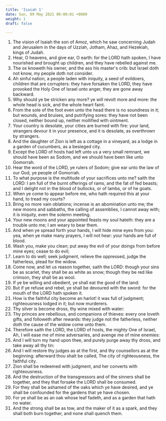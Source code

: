 ```yaml
---
title: 'Isaiah 1'
date: Sun, 09 May 2021 00:00:01 +0000
weight: 1
draft: false
  
---
```


1. The vision of Isaiah the son of Amoz, which he saw concerning Judah and Jerusalem in the days of Uzziah, Jotham, Ahaz, and Hezekiah, kings of Judah.
2. Hear, O heavens, and give ear, O earth: for the LORD hath spoken, I have nourished and brought up children, and they have rebelled against me.
3. The ox knoweth his owner, and the ass his master's crib: but Israel doth not know, my people doth not consider.
4. Ah sinful nation, a people laden with iniquity, a seed of evildoers, children that are corrupters: they have forsaken the LORD, they have provoked the Holy One of Israel unto anger, they are gone away backward.
5. Why should ye be stricken any more? ye will revolt more and more: the whole head is sick, and the whole heart faint.
6. From the sole of the foot even unto the head there is no soundness in it; but wounds, and bruises, and putrifying sores: they have not been closed, neither bound up, neither mollified with ointment.
7. Your country is desolate, your cities are burned with fire: your land, strangers devour it in your presence, and it is desolate, as overthrown by strangers.
8. And the daughter of Zion is left as a cottage in a vineyard, as a lodge in a garden of cucumbers, as a besieged city.
9. Except the LORD of hosts had left unto us a very small remnant, we should have been as Sodom, and we should have been like unto Gomorrah.
10. Hear the word of the LORD, ye rulers of Sodom; give ear unto the law of our God, ye people of Gomorrah.
11. To what purpose is the multitude of your sacrifices unto me? saith the LORD: I am full of the burnt offerings of rams, and the fat of fed beasts; and I delight not in the blood of bullocks, or of lambs, or of he goats.
12. When ye come to appear before me, who hath required this at your hand, to tread my courts?
13. Bring no more vain oblations; incense is an abomination unto me; the new moons and sabbaths, the calling of assemblies, I cannot away with; it is iniquity, even the solemn meeting.
14. Your new moons and your appointed feasts my soul hateth: they are a trouble unto me; I am weary to bear them.
15. And when ye spread forth your hands, I will hide mine eyes from you: yea, when ye make many prayers, I will not hear: your hands are full of blood.
16. Wash you, make you clean; put away the evil of your doings from before mine eyes; cease to do evil;
17. Learn to do well; seek judgment, relieve the oppressed, judge the fatherless, plead for the widow.
18. Come now, and let us reason together, saith the LORD: though your sins be as scarlet, they shall be as white as snow; though they be red like crimson, they shall be as wool.
19. If ye be willing and obedient, ye shall eat the good of the land:
20. But if ye refuse and rebel, ye shall be devoured with the sword: for the mouth of the LORD hath spoken it.
21. How is the faithful city become an harlot! it was full of judgment; righteousness lodged in it; but now murderers.
22. Thy silver is become dross, thy wine mixed with water:
23. Thy princes are rebellious, and companions of thieves: every one loveth gifts, and followeth after rewards: they judge not the fatherless, neither doth the cause of the widow come unto them.
24. Therefore saith the LORD, the LORD of hosts, the mighty One of Israel, Ah, I will ease me of mine adversaries, and avenge me of mine enemies:
25. And I will turn my hand upon thee, and purely purge away thy dross, and take away all thy tin:
26. And I will restore thy judges as at the first, and thy counsellors as at the beginning: afterward thou shalt be called, The city of righteousness, the faithful city.
27. Zion shall be redeemed with judgment, and her converts with righteousness.
28. And the destruction of the transgressors and of the sinners shall be together, and they that forsake the LORD shall be consumed.
29. For they shall be ashamed of the oaks which ye have desired, and ye shall be confounded for the gardens that ye have chosen.
30. For ye shall be as an oak whose leaf fadeth, and as a garden that hath no water.
31. And the strong shall be as tow, and the maker of it as a spark, and they shall both burn together, and none shall quench them.

